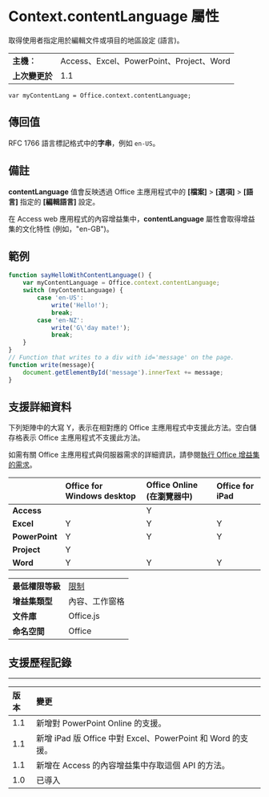 
# Context.contentLanguage 屬性
 取得使用者指定用於編輯文件或項目的地區設定 (語言)。

|||
|:-----|:-----|
|**主機︰**|Access、Excel、PowerPoint、Project、Word|
|**上次變更於**|1.1|

```
var myContentLang = Office.context.contentLanguage;
```


## 傳回值

RFC 1766 語言標記格式中的**字串**，例如 `en-US`。


## 備註

**contentLanguage** 值會反映透過 Office 主應用程式中的 **[檔案]**  >  **[選項]**  >  **[語言]** 指定的 **[編輯語言]** 設定。

在 Access web 應用程式的內容增益集中，**contentLanguage** 屬性會取得增益集的文化特性 (例如，"en-GB")。


## 範例




```js
function sayHelloWithContentLanguage() {
    var myContentLanguage = Office.context.contentLanguage;
    switch (myContentLanguage) {
        case 'en-US':
            write('Hello!');
            break;
        case 'en-NZ':
            write('G\'day mate!');
            break;
    }
}
// Function that writes to a div with id='message' on the page.
function write(message){
    document.getElementById('message').innerText += message; 
}
```




## 支援詳細資料


下列矩陣中的大寫 Y，表示在相對應的 Office 主應用程式中支援此方法。空白儲存格表示 Office 主應用程式不支援此方法。

如需有關 Office 主應用程式與伺服器需求的詳細資訊，請參閱[執行 Office 增益集的需求](../../docs/overview/requirements-for-running-office-add-ins.md)。

||**Office for Windows desktop**|**Office Online (在瀏覽器中)**|**Office for iPad**|
|:-----|:-----|:-----|:-----|
|**Access**||Y||
|**Excel**|Y|Y|Y|
|**PowerPoint**|Y|Y|Y|
|**Project**|Y|||
|**Word**|Y|Y|Y|

|||
|:-----|:-----|
|**最低權限等級**|[限制](../../docs/develop/requesting-permissions-for-api-use-in-content-and-task-pane-add-ins.md)|
|**增益集類型**|內容、工作窗格|
|**文件庫**|Office.js|
|**命名空間**|Office|

## 支援歷程記錄



****


|**版本**|**變更**|
|:-----|:-----|
|1.1|新增對 PowerPoint Online 的支援。|
|1.1|新增 iPad 版 Office 中對 Excel、PowerPoint 和 Word 的支援。|
|1.1|新增在 Access 的內容增益集中存取這個 API 的方法。|
|1.0|已導入|
